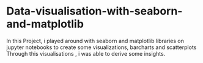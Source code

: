 # Data-visualisation-with-seaborn-and-matplotlib
In this Project, i played around with seaborn and matplotlib libraries on jupyter notebooks  to create some visualizations, barcharts and scatterplots
Through this visualisations , i was able to derive some insights.
